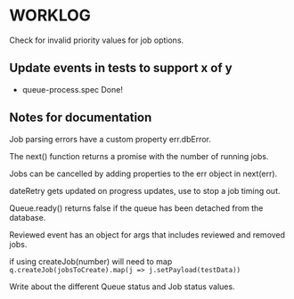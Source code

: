 # WORKLOG

Check for invalid priority values for job options.

## Update events in tests to support x of y

*   queue-process.spec Done!

## Notes for documentation

Job parsing errors have a custom property err.dbError.

The next() function returns a promise with the number of running jobs.

Jobs can be cancelled by adding properties to the err object in next(err).

dateRetry gets updated on progress updates, use to stop a job timing out.

Queue.ready() returns false if the queue has been detached from the database.

Reviewed event has an object for args that includes reviewed and removed jobs.

if using createJob(number) will need to map `q.createJob(jobsToCreate).map(j => j.setPayload(testData))`

Write about the different Queue status and Job status values.
